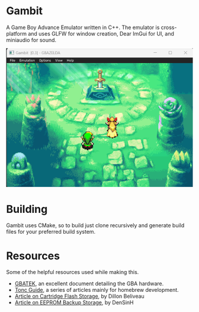# Gambit
A Game Boy Advance Emulator written in C++.
The emulator is cross-platform and uses GLFW for window creation, Dear ImGui for UI, and miniaudio for sound.

![screenshot](img/screenshot.png)

# Building
Gambit uses CMake, so to build just clone recursively and generate build files for your preferred build system.

# Resources
Some of the helpful resources used while making this.
- [GBATEK](https://problemkaputt.de/gbatek.htm), an excellent document detailing the GBA hardware.
- [Tonc Guide](https://www.coranac.com/tonc/text/toc.htm), a series of articles mainly for homebrew development.
- [Article on Cartridge Flash Storage](https://dillonbeliveau.com/2020/06/05/GBA-FLASH.html), by Dillon Beliveau
- [Article on EEPROM Backup Storage](https://densinh.github.io/DenSinH/emulation/2021/02/01/gba-eeprom.html), by DenSinH